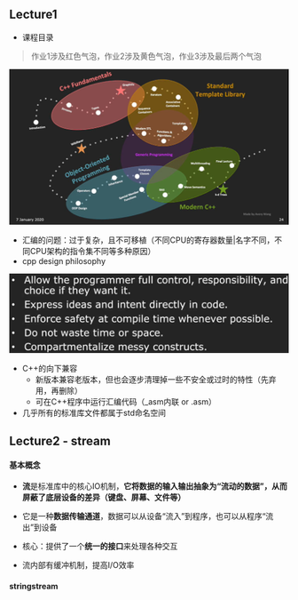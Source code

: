 ## Lecture1

- 课程目录

> 作业1涉及红色气泡，作业2涉及黄色气泡，作业3涉及最后两个气泡

![image-20250914181035126](https://raw.githubusercontent.com/naplatte/Pictures/main/4a50ed41fee4f74861898ea822a06d37.png)

- 汇编的问题：过于复杂，且不可移植（不同CPU的寄存器数量|名字不同，不同CPU架构的指令集不同等多种原因）
- cpp design philosophy

![](https://raw.githubusercontent.com/naplatte/Pictures/main/3aa5a02876590eeda5c7b2afbf5fbbb5.png)

- C++的向下兼容
  - 新版本兼容老版本，但也会逐步清理掉一些不安全或过时的特性（先弃用，再删除）
  - 可在C++程序中运行汇编代码（_asm内联 or .asm）
- 几乎所有的标准库文件都属于std命名空间

## Lecture2 - stream

#### 基本概念

- **流**是标准库中的核心IO机制，**它将数据的输入输出抽象为“流动的数据”，从而屏蔽了底层设备的差异（键盘、屏幕、文件等）**
- 它是一种**数据传输通道**，数据可以从设备“流入”到程序，也可以从程序“流出”到设备

- 核心：提供了一个**统一的接口**来处理各种交互
- 流内部有缓冲机制，提高I/O效率

#### stringstream

